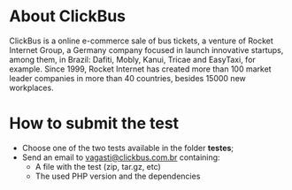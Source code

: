 About ClickBus
================
ClickBus is a online e-commerce sale of bus tickets, a venture of Rocket Internet Group, a Germany company focused in launch innovative startups, among them, in Brazil: Dafiti, Mobly, Kanui, Tricae and EasyTaxi, for example.
Since 1999, Rocket Internet has created more than 100 market leader companies in more than 40 countries, besides 15000 new workplaces.

How to submit the test
======================

* Choose one of the two tests available in the folder **testes**;
* Send an email to vagasti@clickbus.com.br containing:
  * A file with the test (zip, tar.gz, etc)
  * The used PHP version and the dependencies


